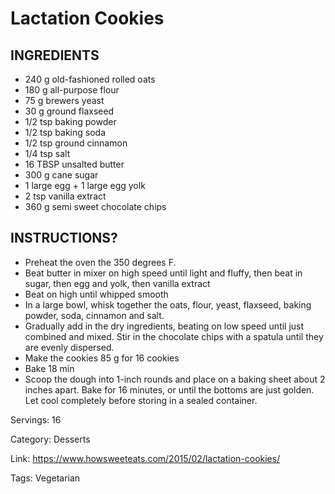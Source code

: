 # Lactation Cookies

## INGREDIENTS

- 240 g old-fashioned rolled oats
- 180 g all-purpose flour
- 75 g brewers yeast
- 30 g ground flaxseed
- 1/2 tsp baking powder
- 1/2 tsp baking soda
- 1/2 tsp ground cinnamon
- 1/4 tsp salt
- 16 TBSP unsalted butter
- 300 g cane sugar
- 1 large egg + 1 large egg yolk
- 2 tsp vanilla extract
- 360 g semi sweet chocolate chips

## INSTRUCTIONS?

- Preheat the oven the 350 degrees F.
- Beat butter in mixer on high speed until light and fluffy, then beat in sugar, then egg and yolk, then vanilla extract
- Beat on high until whipped smooth
- In a large bowl, whisk together the oats, flour, yeast, flaxseed, baking powder, soda, cinnamon and salt.
- Gradually add in the dry ingredients, beating on low speed until just combined and mixed. Stir in the chocolate chips with a spatula until they are evenly dispersed.
- Make the cookies 85 g for 16 cookies
- Bake 18 min
- Scoop the dough into 1-inch rounds and place on a baking sheet about 2 inches apart. Bake for 16 minutes, or until the bottoms are just golden. Let cool completely before storing in a sealed container.

Servings: 16

Category: Desserts

Link: https://www.howsweeteats.com/2015/02/lactation-cookies/

Tags: Vegetarian

